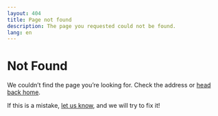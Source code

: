 ```yaml
---
layout: 404
title: Page not found
description: The page you requested could not be found.
lang: en
---
```


# Not Found

We couldn’t find the page you’re looking for. Check the address or [head back home](/).

If this is a mistake, [let us know](https://github.com/expressjs/expressjs.com/issues/new/), and we will try to fix it!